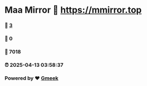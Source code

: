 # Maa Mirror :link: https://mmirror.top 
### :page_facing_up: [3](https://mmirror.top/tag.html) 
### :speech_balloon: 0 
### :hibiscus: 7018 
### :alarm_clock: 2025-04-13 03:58:37 
### Powered by :heart: [Gmeek](https://github.com/Meekdai/Gmeek)
